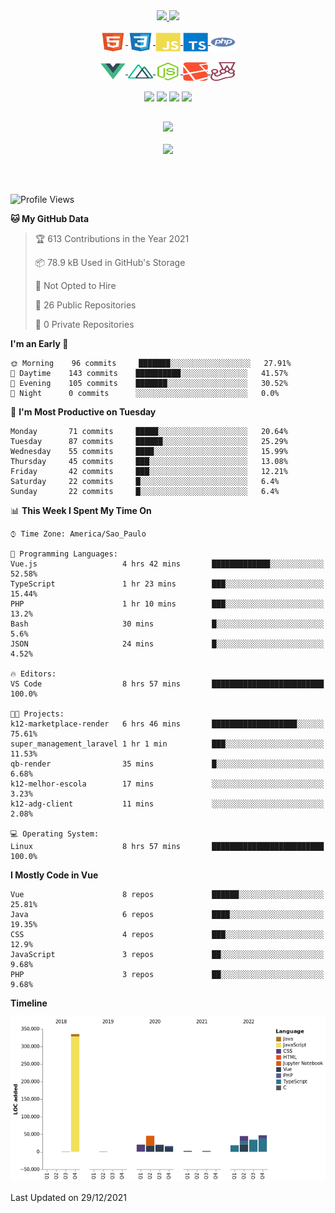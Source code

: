 <div align="center">
  <a href="https://github.com/Rodolfo-Santos">
  <img height="180em" src="https://github-readme-stats.vercel.app/api?username=Rodolfo-Santos&show_icons=true&theme=monokai&include_all_commits=true&count_private=true"/>
  <img height="180em" src="https://github-readme-stats.vercel.app/api/top-langs/?username=Rodolfo-Santos&layout=compact&langs_count=7&theme=monokai"/>
</div>
<br/>

<div align="center">
  <img align="center" alt="HTML" height="30" width="40" src="https://raw.githubusercontent.com/devicons/devicon/master/icons/html5/html5-original.svg">
  <img align="center" alt="CSS" height="30" width="40" src="https://raw.githubusercontent.com/devicons/devicon/master/icons/css3/css3-original.svg">
  <img align="center" alt="JS" height="30" width="40" src="https://raw.githubusercontent.com/devicons/devicon/master/icons/javascript/javascript-plain.svg">
  <img align="center" alt="TS" height="30" width="40" src="https://raw.githubusercontent.com/devicons/devicon/master/icons/typescript/typescript-plain.svg">
  <img align="center" alt="PHP" height="30" width="40" src="https://raw.githubusercontent.com/devicons/devicon/master/icons/php/php-plain.svg">
</div>
  
<br/>
  
<div align="center">
  <img align="center" alt="VueJS" height="30" width="40" src="https://raw.githubusercontent.com/devicons/devicon/master/icons/vuejs/vuejs-original.svg">
  <img align="center" alt="NuxtJS" height="30" width="40" src="https://raw.githubusercontent.com/devicons/devicon/master/icons/nuxtjs/nuxtjs-original.svg">
  <img align="center" alt="NodeJS" height="30" width="40" src="https://raw.githubusercontent.com/devicons/devicon/master/icons/nodejs/nodejs-plain.svg">
  <img align="center" alt="Laravel" height="30" width="40" src="https://raw.githubusercontent.com/devicons/devicon/master/icons/laravel/laravel-plain.svg">
  <img align="center" alt="Blade" height="30" width="40" src="https://raw.githubusercontent.com/devicons/devicon/master/icons/jest/jest-plain.svg">
</div>
  
<br/>
  
<div align="center"> 
  <a href="https://www.instagram.com/rodolfo.d.santos/" target="_blank"><img src="https://img.shields.io/badge/-Instagram-%23E4405F?style=for-the-badge&logo=instagram&logoColor=white" target="_blank"></a>
 <a href="https://discord.gg/7h4QC4MA" target="_blank"><img src="https://img.shields.io/badge/Discord-7289DA?style=for-the-badge&logo=discord&logoColor=white" target="_blank"></a> 
  <a href="mailto:rodolfodossantos29@gmail.com" target="_blank"><img src="https://img.shields.io/badge/-Gmail-%23333?style=for-the-badge&logo=gmail&logoColor=white"></a>
  <a href="https://www.linkedin.com/in/rodolfosantos29/" target="_blank"><img src="https://img.shields.io/badge/-LinkedIn-%230077B5?style=for-the-badge&logo=linkedin&logoColor=white" target="_blank"></a>  
</div>
  
##
 
<div align="center">
   <img height="180em" src="http://github-readme-streak-stats.herokuapp.com?user=rodolfo-santos&theme=monokai&hide_border=true&date_format=M%20j%5B%2C%20Y%5D"/>
</div>
  
<br/>
  
<div align="center">
  <img src="https://activity-graph.herokuapp.com/graph?username=rodolfo-santos&custom_title=Rodolfo%27s%20activity%20graph&theme=monokai&hide_border=true"/>
</div>
  
##
<br/>
  
<!--START_SECTION:waka-->
![Profile Views](http://img.shields.io/badge/Profile%20Views-0-blue)

**🐱 My GitHub Data** 

> 🏆 613 Contributions in the Year 2021
 > 
> 📦 78.9 kB Used in GitHub's Storage 
 > 
> 🚫 Not Opted to Hire
 > 
> 📜 26 Public Repositories 
 > 
> 🔑 0 Private Repositories  
 > 
**I'm an Early 🐤** 

```text
🌞 Morning    96 commits     ███████░░░░░░░░░░░░░░░░░░   27.91% 
🌆 Daytime    143 commits    ██████████░░░░░░░░░░░░░░░   41.57% 
🌃 Evening    105 commits    ███████░░░░░░░░░░░░░░░░░░   30.52% 
🌙 Night      0 commits      ░░░░░░░░░░░░░░░░░░░░░░░░░   0.0%

```
📅 **I'm Most Productive on Tuesday** 

```text
Monday       71 commits     █████░░░░░░░░░░░░░░░░░░░░   20.64% 
Tuesday      87 commits     ██████░░░░░░░░░░░░░░░░░░░   25.29% 
Wednesday    55 commits     ████░░░░░░░░░░░░░░░░░░░░░   15.99% 
Thursday     45 commits     ███░░░░░░░░░░░░░░░░░░░░░░   13.08% 
Friday       42 commits     ███░░░░░░░░░░░░░░░░░░░░░░   12.21% 
Saturday     22 commits     █░░░░░░░░░░░░░░░░░░░░░░░░   6.4% 
Sunday       22 commits     █░░░░░░░░░░░░░░░░░░░░░░░░   6.4%

```


📊 **This Week I Spent My Time On** 

```text
⌚︎ Time Zone: America/Sao_Paulo

💬 Programming Languages: 
Vue.js                   4 hrs 42 mins       █████████████░░░░░░░░░░░░   52.58% 
TypeScript               1 hr 23 mins        ███░░░░░░░░░░░░░░░░░░░░░░   15.44% 
PHP                      1 hr 10 mins        ███░░░░░░░░░░░░░░░░░░░░░░   13.2% 
Bash                     30 mins             █░░░░░░░░░░░░░░░░░░░░░░░░   5.6% 
JSON                     24 mins             █░░░░░░░░░░░░░░░░░░░░░░░░   4.52%

🔥 Editors: 
VS Code                  8 hrs 57 mins       █████████████████████████   100.0%

🐱‍💻 Projects: 
k12-marketplace-render   6 hrs 46 mins       ███████████████████░░░░░░   75.61% 
super_management_laravel 1 hr 1 min          ███░░░░░░░░░░░░░░░░░░░░░░   11.53% 
qb-render                35 mins             █░░░░░░░░░░░░░░░░░░░░░░░░   6.68% 
k12-melhor-escola        17 mins             ░░░░░░░░░░░░░░░░░░░░░░░░░   3.23% 
k12-adg-client           11 mins             ░░░░░░░░░░░░░░░░░░░░░░░░░   2.08%

💻 Operating System: 
Linux                    8 hrs 57 mins       █████████████████████████   100.0%

```

**I Mostly Code in Vue** 

```text
Vue                      8 repos             ██████░░░░░░░░░░░░░░░░░░░   25.81% 
Java                     6 repos             ████░░░░░░░░░░░░░░░░░░░░░   19.35% 
CSS                      4 repos             ███░░░░░░░░░░░░░░░░░░░░░░   12.9% 
JavaScript               3 repos             ██░░░░░░░░░░░░░░░░░░░░░░░   9.68% 
PHP                      3 repos             ██░░░░░░░░░░░░░░░░░░░░░░░   9.68%

```


**Timeline**

![Chart not found](https://raw.githubusercontent.com/rodolfo-santos/rodolfo-santos/main/charts/bar_graph.png) 


 Last Updated on 29/12/2021
<!--END_SECTION:waka-->     
              
